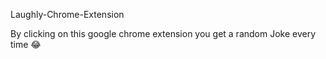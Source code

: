 Laughly-Chrome-Extension

By clicking on this google chrome extension you get a random Joke every time 😂
